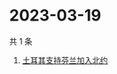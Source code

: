 # 2023-03-19

共 1 条

<!-- BEGIN ZHIHUSEARCH -->
<!-- 最后更新时间 Sun Mar 19 2023 08:40:31 GMT+0800 (China Standard Time) -->
1. [土耳其支持芬兰加入北约](https://www.zhihu.com/search?q=土耳其支持芬兰加入北约)
<!-- END ZHIHUSEARCH -->
